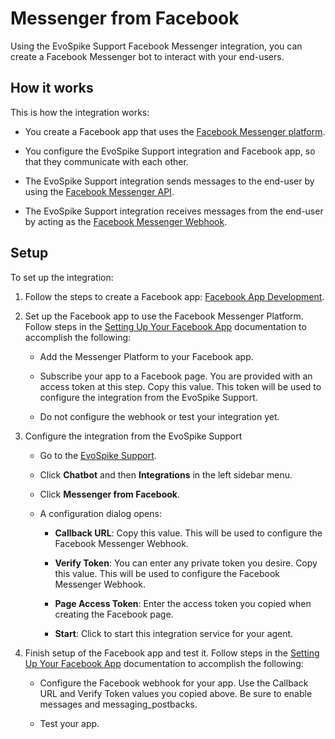 # Messenger from Facebook

Using the EvoSpike Support Facebook Messenger integration, you can create a Facebook Messenger bot to interact with your end-users.

## How it works

This is how the integration works:

-  You create a Facebook app that uses the [Facebook Messenger platform](https://developers.facebook.com/docs/messenger-platform/overview).

-  You configure the EvoSpike Support integration and Facebook app, so that they communicate with each other.

-  The EvoSpike Support integration sends messages to the end-user by using the [Facebook Messenger API](https://developers.facebook.com/docs/messenger-platform/reference/send-api/).

-  The EvoSpike Support integration receives messages from the end-user by acting as the [Facebook Messenger Webhook](https://developers.facebook.com/docs/messenger-platform/webhooks).

## Setup

To set up the integration:

1. Follow the steps to create a Facebook app: [Facebook App Development](https://developers.facebook.com/docs/development).

2. Set up the Facebook app to use the Facebook Messenger Platform. Follow steps in the [Setting Up Your Facebook App](https://developers.facebook.com/docs/messenger-platform/webhooks) documentation to accomplish the following:
    - Add the Messenger Platform to your Facebook app.

    - Subscribe your app to a Facebook page. You are provided with an access token at this step. Copy this value. This token will be used to configure the integration from the EvoSpike Support.

    - Do not configure the webhook or test your integration yet.

3. Configure the integration from the EvoSpike Support

    - Go to the [EvoSpike Support](https://support.evospike.com/Dominios/Configuracion).

    - Click **Chatbot** and then **Integrations** in the left sidebar menu.

    - Click **Messenger from Facebook**.

    - A configuration dialog opens:

        - **Callback URL**: Copy this value. This will be used to configure the Facebook Messenger Webhook.

        - **Verify Token**: You can enter any private token you desire. Copy this value. This will be used to configure the Facebook Messenger Webhook.

        - **Page Access Token**: Enter the access token you copied when creating the Facebook page.

        - **Start**: Click to start this integration service for your agent.

4. Finish setup of the Facebook app and test it. Follow steps in the [Setting Up Your Facebook App](https://developers.facebook.com/docs/messenger-platform/webhooks) documentation to accomplish the following:
    - Configure the Facebook webhook for your app. Use the Callback URL and Verify Token values you copied above. Be sure to enable messages and messaging_postbacks.

    - Test your app.